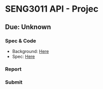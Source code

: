 # SENG3011 API - Projec
## Due: Unknown

### Spec & Code

+ Background: [Here](https://webcms3.cse.unsw.edu.au/files/0beaee40a539657f3c1bdf37d93ee4038a8a86fd0e5f7def6dd839eb6d4c12fe)
+ Spec: [Here](https://webcms3.cse.unsw.edu.au/static/uploads/course/SENG3011/20T1/441d26b246c6ef9beac40077659ca8b051d03cf991e27909f29b25fbd541049c/AnalyticsPlatformEpidemics_v_8_2.pdf)

### Report


### Submit 

